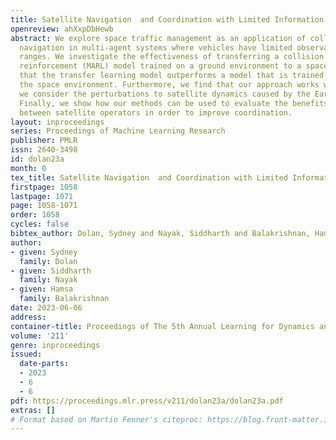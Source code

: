 ```yaml
---
title: Satellite Navigation  and Coordination with Limited Information Sharing
openreview: ahXxpDbHewb
abstract: We explore space traffic management as an application of collision-free
  navigation in multi-agent systems where vehicles have limited observation and communication
  ranges. We investigate the effectiveness of transferring a collision avoidance multi-agent
  reinforcement (MARL) model trained on a ground environment to a space one. We demonstrate
  that the transfer learning model outperforms a model that is trained directly on
  the space environment. Furthermore, we find that our approach works well even when
  we consider the perturbations to satellite dynamics caused by the Earth’s oblateness.
  Finally, we show how our methods can be used to evaluate the benefits of information-sharing
  between satellite operators in order to improve coordination.
layout: inproceedings
series: Proceedings of Machine Learning Research
publisher: PMLR
issn: 2640-3498
id: dolan23a
month: 0
tex_title: Satellite Navigation  and Coordination with Limited Information Sharing
firstpage: 1058
lastpage: 1071
page: 1058-1071
order: 1058
cycles: false
bibtex_author: Dolan, Sydney and Nayak, Siddharth and Balakrishnan, Hamsa
author:
- given: Sydney
  family: Dolan
- given: Siddharth
  family: Nayak
- given: Hamsa
  family: Balakrishnan
date: 2023-06-06
address:
container-title: Proceedings of The 5th Annual Learning for Dynamics and Control Conference
volume: '211'
genre: inproceedings
issued:
  date-parts:
  - 2023
  - 6
  - 6
pdf: https://proceedings.mlr.press/v211/dolan23a/dolan23a.pdf
extras: []
# Format based on Martin Fenner's citeproc: https://blog.front-matter.io/posts/citeproc-yaml-for-bibliographies/
---
```

